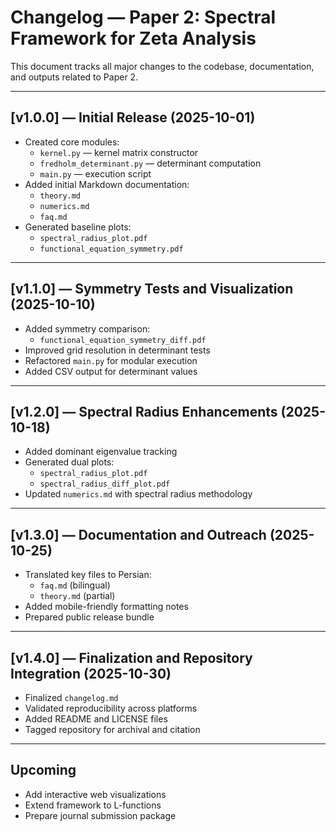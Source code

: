 # Changelog — Paper 2: Spectral Framework for Zeta Analysis

This document tracks all major changes to the codebase, documentation, and outputs related to Paper 2.

---

## [v1.0.0] — Initial Release (2025-10-01)

- Created core modules:
  - `kernel.py` — kernel matrix constructor
  - `fredholm_determinant.py` — determinant computation
  - `main.py` — execution script
- Added initial Markdown documentation:
  - `theory.md`
  - `numerics.md`
  - `faq.md`
- Generated baseline plots:
  - `spectral_radius_plot.pdf`
  - `functional_equation_symmetry.pdf`

---

## [v1.1.0] — Symmetry Tests and Visualization (2025-10-10)

- Added symmetry comparison:
  - `functional_equation_symmetry_diff.pdf`
- Improved grid resolution in determinant tests
- Refactored `main.py` for modular execution
- Added CSV output for determinant values

---

## [v1.2.0] — Spectral Radius Enhancements (2025-10-18)

- Added dominant eigenvalue tracking
- Generated dual plots:
  - `spectral_radius_plot.pdf`
  - `spectral_radius_diff_plot.pdf`
- Updated `numerics.md` with spectral radius methodology

---

## [v1.3.0] — Documentation and Outreach (2025-10-25)

- Translated key files to Persian:
  - `faq.md` (bilingual)
  - `theory.md` (partial)
- Added mobile-friendly formatting notes
- Prepared public release bundle

---

## [v1.4.0] — Finalization and Repository Integration (2025-10-30)

- Finalized `changelog.md`
- Validated reproducibility across platforms
- Added README and LICENSE files
- Tagged repository for archival and citation

---

## Upcoming

- Add interactive web visualizations
- Extend framework to L-functions
- Prepare journal submission package
